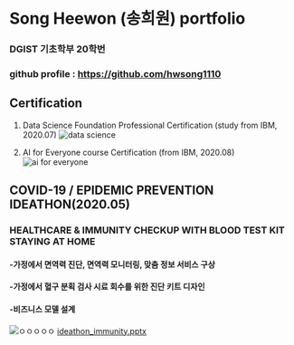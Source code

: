 # Song Heewon (송희원) portfolio

### DGIST 기초학부 20학번
### github profile : https://github.com/hwsong1110

## Certification 
1. Data Science Foundation Professional Certification (study from IBM, 2020.07)
![data science](https://user-images.githubusercontent.com/63955034/95966004-96c5a680-0e45-11eb-8c7e-4ab2ffed5069.PNG)

 2. AI for Everyone course Certification (from IBM, 2020.08)
![ai for everyone](https://user-images.githubusercontent.com/63955034/95965950-86153080-0e45-11eb-8ae7-bf751d3c16be.png)


 ## COVID-19 / EPIDEMIC PREVENTION IDEATHON(2020.05)
### HEALTHCARE & IMMUNITY CHECKUP WITH BLOOD TEST KIT STAYING AT HOME
#### -가정에서 면역력 진단, 면역력 모니터링, 맞춤 정보 서비스 구상
#### -가정에서 혈구 분획 검사 시료 회수를 위한 진단 키트 디자인
#### -비즈니스 모델 설계
![ㅇㅇㅇㅇㅇ](https://user-images.githubusercontent.com/63955034/95968819-e063c080-0e48-11eb-840d-0263dee58c42.PNG)
[ideathon_immunity.pptx](https://github.com/hwsong1110/introduce/files/5377594/ideathon_immunity.pptx)


